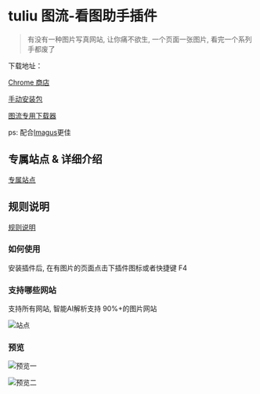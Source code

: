 # tuliu 图流-看图助手插件

> 有没有一种图片写真网站, 让你痛不欲生, 一个页面一张图片, 看完一个系列手都废了


下载地址：

[Chrome 商店](https://chrome.google.com/webstore/detail/图流-看图助手/gpcdnjdgomhddecjpknmfodkpkgibajh)

[手动安装包](https://github.com/bluebabes/tuliu/releases)

[图流专用下载器](https://github.com/bluebabes/tuliu/releases/tag/v1.4.20)


ps: 配合[Imagus](https://chrome.google.com/webstore/detail/imagus/immpkjjlgappgfkkfieppnmlhakdmaab)更佳


## 专属站点 & 详细介绍
[专属站点](https://github.com/bluebabes/tuliu/wiki/%E7%AB%99%E7%82%B9)


## 规则说明

[规则说明](https://github.com/bluebabes/tuliu/wiki)

### 如何使用
安装插件后, 在有图片的页面点击下插件图标或者快捷键 F4

### 支持哪些网站
支持所有网站, 智能AI解析支持 90%+的图片网站

![站点](https://cdn.jsdelivr.net/gh/zvazlbox/stunning-telegram@dev/aacc/img/byu15wcucyryy.jpg)

### 预览

![预览一](https://cdn.jsdelivr.net/gh/zvazlbox/stunning-telegram@dev/aacc/img/byu15fu3wyryy.png)

![预览二](https://cdn.jsdelivr.net/gh/zvazlbox/stunning-telegram@dev/aacc/img/byu15x7ycyryy.jpg)


